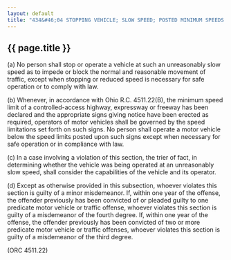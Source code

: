---
layout: default 
title: "434&#46;04 STOPPING VEHICLE; SLOW SPEED; POSTED MINIMUM SPEEDS."---

{{ page.title }}
----------------

​(a) No person shall stop or operate a vehicle at such an unreasonably
slow speed as to impede or block the normal and reasonable movement of
traffic, except when stopping or reduced speed is necessary for safe
operation or to comply with law.

​(b) Whenever, in accordance with Ohio R.C. 4511.22(B), the minimum
speed limit of a controlled-access highway, expressway or freeway has
been declared and the appropriate signs giving notice have been erected
as required, operators of motor vehicles shall be governed by the speed
limitations set forth on such signs. No person shall operate a motor
vehicle below the speed limits posted upon such signs except when
necessary for safe operation or in compliance with law.

​(c) In a case involving a violation of this section, the trier of fact,
in determining whether the vehicle was being operated at an unreasonably
slow speed, shall consider the capabilities of the vehicle and its
operator.

​(d) Except as otherwise provided in this subsection, whoever violates
this section is guilty of a minor misdemeanor. If, within one year of
the offense, the offender previously has been convicted of or pleaded
guilty to one predicate motor vehicle or traffic offense, whoever
violates this section is guilty of a misdemeanor of the fourth degree.
If, within one year of the offense, the offender previously has been
convicted of two or more predicate motor vehicle or traffic offenses,
whoever violates this section is guilty of a misdemeanor of the third
degree.

(ORC 4511.22)
